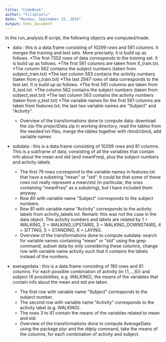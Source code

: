 ```yaml
---
title: "CodeBook"
author: "FilipCools"
date: "Monday, September 15, 2014"
output: html_document
---
```

In the run_analysis.R script, the following objects are computed/made.

* data : this is a data.frame consisting of 10299 rows and 561 columns. It merges the training and test sets. More precisely, it is build up as follows.
  *The first 7352 rows of data corresponds to the training set. It is build up as follows.
    *The first 561 columns are taken from X_train.txt.
    *The column 562 contains the subject numbers (taken from subject_train.txt)
    *The last column 563 contains the activity numbers (taken from y_train.txt)
  *The last 2947 rows of data corresponds to the test set. It is build up as follows.
    *The first 561 columns are taken from X_test.txt.
    *The column 562 contains the subject numbers (taken from subject_test.txt)
    *The last column 563 contains the activity numbers (taken from y_test.txt)
  *The variable names for the first 561 columns are taken from features.txt; the last two variable names are "Subject"       and "Activity".
  * Overview of the transformations done to compute data: download the zip-file projectData.zip in working directory, read the tables from the needed txt-files, merge the tables together with rbind/cbind, add variable names

* subdata : this is a data.frame consisting of 10299 rows and 81 columns. This is a subframe of data, consisting of all the variables that contain info about the mean and std (and meanFreq), plus the subject numbers and activity labels.
  * The first 79 rows correspond to the variable names in features.txt that have a substring "mean" or "std". It could be that some of these rows not really represent a mean/std (in particular, the ones containing "meanFreq" as a substring), but I have included them anyway. 
  * Row 80 with variable name "Subject" corresponds to the subject numbers.
  * Row 81 with variable name "Activity" corresponds to the activity labels from activity\_labels.txt. Remark: this was not the case in the data object. The activity numbers and labels are related by 1 = WALKING, 2 = WALKING\_UPSTAIRS, 3 = WALKING_DOWNSTAIRS, 4 = SITTING, 5 = STANDING, 6 = LAYING.
  * Overview of the transformations done to compute subdata: search for variable names containing "mean" or "std" using the grep command, subset data by only considering these columns, change row with variable name activity such that it contains the labels instead of the numbers. 

* averagedata : this is a data.frame consisting of 180 rows and 81 columns. For each possible combination of activity (in {1,...,6}) and subject (6 possibilities, e.g. WALKING), the means of the variables that contain info about the mean and std are taken. 
  * The first row with variable name "Subject" corresponds to the subject number.
  * The second row with variable name "Activity" corresponds to the activity label (e.g. WALKING).
  * The rows 3 to 81 contain the means of the variables related to mean and std. 
  * Overview of the transformations done to compute AverageData: using the package plyr and the ddply command, take the means of the columns, for each combination of activity and subject.